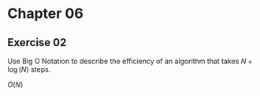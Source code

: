 # Chapter 06

## Exercise 02

Use Big O Notation to describe the efficiency of an algorithm that takes $N + \log(N)$ steps.

$O(N)$

